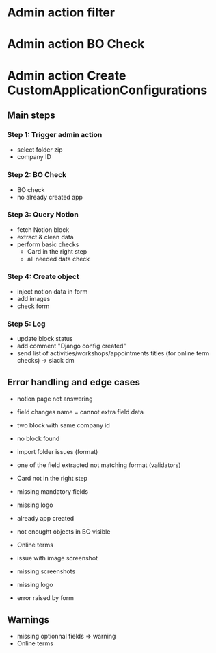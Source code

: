 


# Admin action filter

# Admin action BO Check

# Admin action Create CustomApplicationConfigurations

## Main steps

### Step 1: Trigger admin action

- select folder zip
- company ID

### Step 2: BO Check

- BO check
- no already created app

### Step 3: Query Notion

- fetch Notion block
- extract & clean data
- perform basic checks
    - Card in the right step
    - all needed data check

### Step 4: Create object

- inject notion data in form
- add images
- check form

### Step 5: Log

- update block status
- add comment "Django config created"
- send list of activities/workshops/appointments titles (for online term checks) -> slack dm


## Error handling and edge cases

- notion page not answering
- field changes name = cannot extra field data
- two block with same company id
- no block found
- import folder issues (format)
- one of the field extracted not matching format (validators)
- Card not in the right step
- missing mandatory fields

- missing logo
- already app created
- not enought objects in BO visible
- Online terms

- issue with image screenshot
- missing screenshots
- missing logo

- error raised by form

## Warnings

- missing optionnal fields => warning
- Online terms

